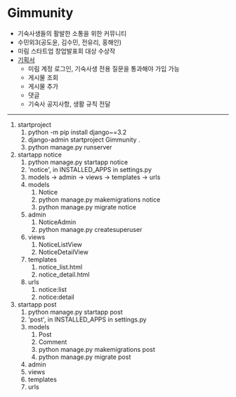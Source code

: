 # Gimmunity
- 기숙사생들의 활발한 소통을 위한 커뮤니티
- 수민외3(공도윤, 김수민, 전유리, 홍해인)
- 미림 스타트업 창업발표회 대상 수상작
- [기획서](https://bit.ly/3Tq5i80)
  - 미림 계정 로그인, 기숙사생 전용 질문을 통과해야 가입 가능
  - 게시물 조회
  - 게시물 추가
  - 댓글
  - 기숙사 공지사항, 생활 규칙 전달
---
1. startproject
   1. python -m pip install django~=3.2
   2. django-admin startproject Gimmunity .
   3. python manage.py runserver
2. startapp notice
   1. python manage.py startapp notice
   2. 'notice', in INSTALLED_APPS in settings.py
   3. models -> admin -> views -> templates -> urls
   4. models
      1. Notice
      2. python manage.py makemigrations notice
      3. python manage.py migrate notice
   5. admin
      1. NoticeAdmin
      2. python manage.py createsuperuser
   6. views
      1. NoticeListView
      2. NoticeDetailView
   7. templates
      1. notice_list.html
      2. notice_detail.html
   8. urls
      1. notice:list
      2. notice:detail
3. startapp post
   1. python manage.py startapp post
   2. 'post', in INSTALLED_APPS in settings.py
   3. models
      1. Post
      2. Comment
      3. python manage.py makemigrations post
      4. python manage.py migrate post
   4. admin
   5. views
   6. templates
   7. urls